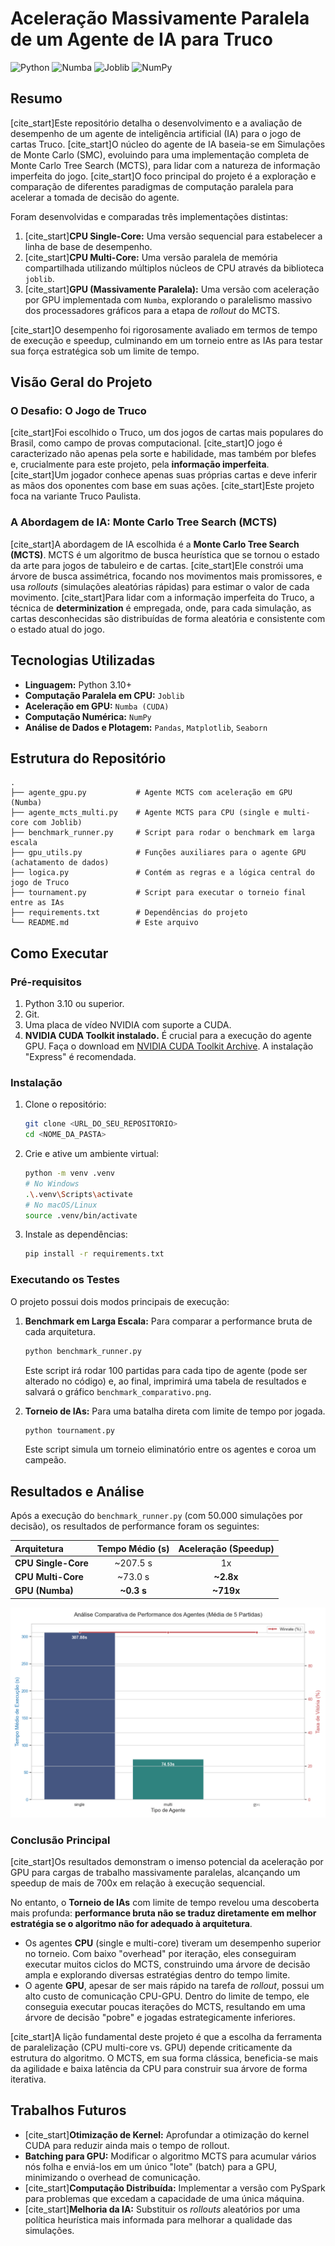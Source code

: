 # Aceleração Massivamente Paralela de um Agente de IA para Truco

![Python](https://img.shields.io/badge/python-3.10+-blue.svg)
![Numba](https://img.shields.io/badge/Numba%20(CUDA)-0.59-green.svg)
![Joblib](https://img.shields.io/badge/Joblib-1.4-orange.svg)
![NumPy](https://img.shields.io/badge/Numpy-1.26-blueviolet.svg)

## Resumo

[cite_start]Este repositório detalha o desenvolvimento e a avaliação de desempenho de um agente de inteligência artificial (IA) para o jogo de cartas Truco.  [cite_start]O núcleo do agente de IA baseia-se em Simulações de Monte Carlo (SMC), evoluindo para uma implementação completa de Monte Carlo Tree Search (MCTS), para lidar com a natureza de informação imperfeita do jogo.  [cite_start]O foco principal do projeto é a exploração e comparação de diferentes paradigmas de computação paralela para acelerar a tomada de decisão do agente. 

Foram desenvolvidas e comparadas três implementações distintas:
1.  [cite_start]**CPU Single-Core:** Uma versão sequencial para estabelecer a linha de base de desempenho. 
2.  [cite_start]**CPU Multi-Core:** Uma versão paralela de memória compartilhada utilizando múltiplos núcleos de CPU através da biblioteca `joblib`. 
3.  [cite_start]**GPU (Massivamente Paralela):** Uma versão com aceleração por GPU implementada com `Numba`, explorando o paralelismo massivo dos processadores gráficos para a etapa de *rollout* do MCTS. 

[cite_start]O desempenho foi rigorosamente avaliado em termos de tempo de execução e speedup, culminando em um torneio entre as IAs para testar sua força estratégica sob um limite de tempo. 

## Visão Geral do Projeto

### O Desafio: O Jogo de Truco

[cite_start]Foi escolhido o Truco, um dos jogos de cartas mais populares do Brasil, como campo de provas computacional.  [cite_start]O jogo é caracterizado não apenas pela sorte e habilidade, mas também por blefes e, crucialmente para este projeto, pela **informação imperfeita**.  [cite_start]Um jogador conhece apenas suas próprias cartas e deve inferir as mãos dos oponentes com base em suas ações.  [cite_start]Este projeto foca na variante Truco Paulista. 

### A Abordagem de IA: Monte Carlo Tree Search (MCTS)

[cite_start]A abordagem de IA escolhida é a **Monte Carlo Tree Search (MCTS)**.  MCTS é um algoritmo de busca heurística que se tornou o estado da arte para jogos de tabuleiro e de cartas. [cite_start]Ele constrói uma árvore de busca assimétrica, focando nos movimentos mais promissores, e usa *rollouts* (simulações aleatórias rápidas) para estimar o valor de cada movimento.  [cite_start]Para lidar com a informação imperfeita do Truco, a técnica de **determinization** é empregada, onde, para cada simulação, as cartas desconhecidas são distribuídas de forma aleatória e consistente com o estado atual do jogo. 

## Tecnologias Utilizadas

* **Linguagem:** Python 3.10+
* **Computação Paralela em CPU:** `Joblib`
* **Aceleração em GPU:** `Numba (CUDA)`
* **Computação Numérica:** `NumPy`
* **Análise de Dados e Plotagem:** `Pandas`, `Matplotlib`, `Seaborn`

## Estrutura do Repositório

```
.
├── agente_gpu.py           # Agente MCTS com aceleração em GPU (Numba)
├── agente_mcts_multi.py    # Agente MCTS para CPU (single e multi-core com Joblib)
├── benchmark_runner.py     # Script para rodar o benchmark em larga escala
├── gpu_utils.py            # Funções auxiliares para o agente GPU (achatamento de dados)
├── logica.py               # Contém as regras e a lógica central do jogo de Truco
├── tournament.py           # Script para executar o torneio final entre as IAs
├── requirements.txt        # Dependências do projeto
└── README.md               # Este arquivo
```

## Como Executar

### Pré-requisitos
1.  Python 3.10 ou superior.
2.  Git.
3.  Uma placa de vídeo NVIDIA com suporte a CUDA.
4.  **NVIDIA CUDA Toolkit instalado.** É crucial para a execução do agente GPU. Faça o download em [NVIDIA CUDA Toolkit Archive](https://developer.nvidia.com/cuda-toolkit-archive). A instalação "Express" é recomendada.

### Instalação
1.  Clone o repositório:
    ```bash
    git clone <URL_DO_SEU_REPOSITORIO>
    cd <NOME_DA_PASTA>
    ```
2.  Crie e ative um ambiente virtual:
    ```bash
    python -m venv .venv
    # No Windows
    .\.venv\Scripts\activate
    # No macOS/Linux
    source .venv/bin/activate
    ```
3.  Instale as dependências:
    ```bash
    pip install -r requirements.txt
    ```

### Executando os Testes
O projeto possui dois modos principais de execução:

1.  **Benchmark em Larga Escala:** Para comparar a performance bruta de cada arquitetura.
    ```bash
    python benchmark_runner.py
    ```
    Este script irá rodar 100 partidas para cada tipo de agente (pode ser alterado no código) e, ao final, imprimirá uma tabela de resultados e salvará o gráfico `benchmark_comparativo.png`.

2.  **Torneio de IAs:** Para uma batalha direta com limite de tempo por jogada.
    ```bash
    python tournament.py
    ```
    Este script simula um torneio eliminatório entre os agentes e coroa um campeão.

## Resultados e Análise

Após a execução do `benchmark_runner.py` (com 50.000 simulações por decisão), os resultados de performance foram os seguintes:

| Arquitetura | Tempo Médio (s) | Aceleração (Speedup) |
| :--- | :---: | :---: |
| **CPU Single-Core** | ~207.5 s | 1x |
| **CPU Multi-Core** | ~73.0 s | **~2.8x** |
| **GPU (Numba)** | **~0.3 s** | **~719x** |

![Gráfico Comparativo](benchmark_comparativo.png)

### Conclusão Principal

[cite_start]Os resultados demonstram o imenso potencial da aceleração por GPU para cargas de trabalho massivamente paralelas, alcançando um speedup de mais de 700x em relação à execução sequencial. 

No entanto, o **Torneio de IAs** com limite de tempo revelou uma descoberta mais profunda: **performance bruta não se traduz diretamente em melhor estratégia se o algoritmo não for adequado à arquitetura**.

* Os agentes **CPU** (single e multi-core) tiveram um desempenho superior no torneio. Com baixo "overhead" por iteração, eles conseguiram executar muitos ciclos do MCTS, construindo uma árvore de decisão ampla e explorando diversas estratégias dentro do tempo limite.
* O agente **GPU**, apesar de ser mais rápido na tarefa de *rollout*, possui um alto custo de comunicação CPU-GPU. Dentro do limite de tempo, ele conseguia executar poucas iterações do MCTS, resultando em uma árvore de decisão "pobre" e jogadas estrategicamente inferiores.

[cite_start]A lição fundamental deste projeto é que a escolha da ferramenta de paralelização (CPU multi-core vs. GPU) depende criticamente da estrutura do algoritmo.  O MCTS, em sua forma clássica, beneficia-se mais da agilidade e baixa latência da CPU para construir sua árvore de forma iterativa.

## Trabalhos Futuros

* [cite_start]**Otimização de Kernel:** Aprofundar a otimização do kernel CUDA para reduzir ainda mais o tempo de rollout. 
* **Batching para GPU:** Modificar o algoritmo MCTS para acumular vários nós folha e enviá-los em um único "lote" (batch) para a GPU, minimizando o overhead de comunicação.
* [cite_start]**Computação Distribuída:** Implementar a versão com PySpark para problemas que excedam a capacidade de uma única máquina. 
* [cite_start]**Melhoria da IA:** Substituir os *rollouts* aleatórios por uma política heurística mais informada para melhorar a qualidade das simulações.
